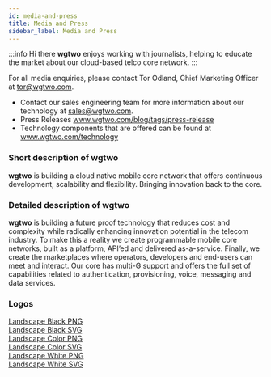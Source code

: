 ```yaml
---
id: media-and-press
title: Media and Press
sidebar_label: Media and Press
---
```


:::info Hi there
**wgtwo** enjoys working with journalists, helping to educate the market about our cloud-based telco core network. 
:::

For all media enquiries, please contact Tor Odland, Chief Marketing Officer at tor@wgtwo.com. 

- Contact our sales engineering team for more information about our technology at sales@wgtwo.com.
- Press Releases www.wgtwo.com/blog/tags/press-release
- Technology components that are offered can be found at www.wgtwo.com/technology

### Short description of **wgtwo**

**wgtwo** is building a cloud native mobile core network that offers continuous development, scalability and flexibility. Bringing innovation back to the core.

### Detailed description of **wgtwo**

**wgtwo** is building a future proof technology that reduces cost and complexity while radically enhancing innovation potential in the telecom industry. To make this a reality we create programmable mobile core networks, built as a platform, API’ed and delivered as-a-service. Finally, we create the marketplaces where operators, developers and end-users can meet and interact. Our core has multi-G support and offers the full set of capabilities related to authentication, provisioning, voice, messaging and data services.

### Logos

[Landscape Black PNG](images/wgtwo-logos/wgtwo-landscape-black.png)  
[Landscape Black SVG](images/wgtwo-logos/wgtwo-landscape-black.svg)  
[Landscape Color PNG](images/wgtwo-logos/wgtwo-landscape-color.png)  
[Landscape Color SVG](images/wgtwo-logos/wgtwo-landscape-color.svg)  
[Landscape White PNG](images/wgtwo-logos/wgtwo-landscape-white.png)   
[Landscape White SVG](images/wgtwo-logos/wgtwo-landscape-white.svg)  
